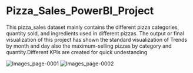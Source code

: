 # Pizza_Sales_PowerBI_Project
This pizza_sales dataset mainly contains the different pizza categories, quantity sold, and ingredients used in different pizzas. The output or final visualization of this project has shown the standard visualization of Trends by month and day also the maximum-selling pizzas by category and quantity.Different KPIs are created for quick undestanding

![Images_page-0001](https://github.com/sourabhkamble14/Pizza_Sales_PowerBI_Project/assets/109715452/0b4ef9ab-18e9-4dce-8856-476a0c52e4c1)
![Images_page-0002](https://github.com/sourabhkamble14/Pizza_Sales_PowerBI_Project/assets/109715452/862d1f8c-eb69-453a-ab5d-1162ee9f6fe4)
